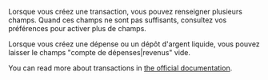 Lorsque vous créez une transaction, vous pouvez renseigner plusieurs champs. Quand ces champs ne sont pas suffisants, consultez vos préférences pour activer plus de champs.

Lorsque vous créez une dépense ou un dépôt d'argent liquide, vous pouvez laisser le champs "compte de dépenses|revenus" vide.

You can read more about transactions in [the official documentation](https://docs.firefly-iii.org/concepts/transactions).